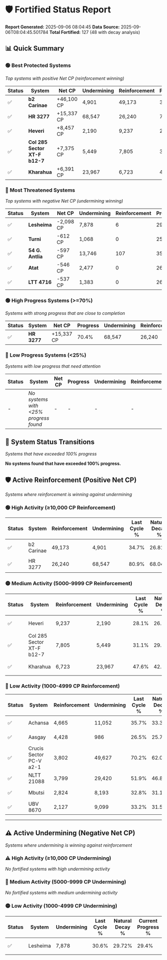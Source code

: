 # 🛡️ Fortified Status Report

**Report Generated:** 2025-09-06 08:04:45
**Data Source:** 2025-09-06T08:04:45.501784
**Total Fortified:** 127 (48 with decay analysis)

## 📊 Quick Summary

### 🟢 **Best Protected Systems**
*Top systems with positive Net CP (reinforcement winning)*

| Status | System | Net CP | Undermining | Reinforcement | Progress |
|--------|--------|--------|-------------|---------------|----------|
| ✅ | **b2 Carinae** | +46,100 CP | 4,901 | 49,173 | 33.9% |
| ✅ | **HR 3277** | +15,337 CP | 68,547 | 26,240 | 70.4% |
| ✅ | **Heveri** | +8,457 CP | 2,190 | 9,237 | 27.8% |
| ✅ | **Col 285 Sector XT-F b12-7** | +7,375 CP | 5,449 | 7,805 | 30.3% |
| ✅ | **Kharahua** | +6,391 CP | 23,967 | 6,723 | 43.9% |

### 🔴 **Most Threatened Systems**
*Top systems with negative Net CP (undermining winning)*

| Status | System | Net CP | Undermining | Reinforcement | Progress |
|--------|--------|--------|-------------|---------------|----------|
| ✅ | **Lesheima** | -2,098 CP | 7,878 | 6 | 29.4% |
| ✅ | **Turni** | -612 CP | 1,068 | 0 | 25.7% |
| ✅ | **54 G. Antlia** | -597 CP | 13,746 | 107 | 35.0% |
| ✅ | **Atat** | -546 CP | 2,477 | 0 | 26.8% |
| ✅ | **LTT 4716** | -537 CP | 1,383 | 0 | 26.0% |

### 🟢 **High Progress Systems (>=70%)**
*Systems with strong progress that are close to completion*

| Status | System | Net CP | Progress | Undermining | Reinforcement |
|--------|--------|--------|----------|-------------|---------------|
| ✅ | **HR 3277** | +15,337 CP | 70.4% | 68,547 | 26,240 |

### 🔴 **Low Progress Systems (<25%)**
*Systems with low progress that need attention*

| Status | System | Net CP | Progress | Undermining | Reinforcement |
|--------|--------|--------|----------|-------------|---------------|
| - | *No systems with <25% progress found* | - | - | - | - |
## 🔄 System Status Transitions
*Systems that have exceeded 100% progress*

**No systems found that have exceeded 100% progress.**

## 🛡️ Active Reinforcement (Positive Net CP)
*Systems where reinforcement is winning against undermining*

### 🟢 High Activity (≥10,000 CP Reinforcement)

| Status | System | Reinforcement | Undermining | Last Cycle % | Natural Decay % | Current Progress % | Current CP | Net CP | Activity |
|--------|--------|---------------|-------------|--------------|-----------------|-------------------|------------|--------|----------|
| ✅ | b2 Carinae | 49,173 | 4,901 | 34.7% | 26.81% | 33.9% | 220,349 | +46,100 | 🟢 High Reinforcement |
| ✅ | HR 3277 | 26,240 | 68,547 | 80.9% | 68.04% | 70.4% | 457,600 | +15,337 | 🟢 High Reinforcement |

### 🟡 Medium Activity (5000-9999 CP Reinforcement)

| Status | System | Reinforcement | Undermining | Last Cycle % | Natural Decay % | Current Progress % | Current CP | Net CP | Activity |
|--------|--------|---------------|-------------|--------------|-----------------|-------------------|------------|--------|----------|
| ✅ | Heveri | 9,237 | 2,190 | 28.1% | 26.50% | 27.8% | 180,700 | +8,457 | 🟡 Medium Reinforcement |
| ✅ | Col 285 Sector XT-F b12-7 | 7,805 | 5,449 | 31.1% | 29.17% | 30.3% | 196,950 | +7,375 | 🟡 Medium Reinforcement |
| ✅ | Kharahua | 6,723 | 23,967 | 47.6% | 42.92% | 43.9% | 285,350 | +6,391 | 🟡 Medium Reinforcement |

### 🔴 Low Activity (1000-4999 CP Reinforcement)

| Status | System | Reinforcement | Undermining | Last Cycle % | Natural Decay % | Current Progress % | Current CP | Net CP | Activity |
|--------|--------|---------------|-------------|--------------|-----------------|-------------------|------------|--------|----------|
| ✅ | Achansa | 4,665 | 11,052 | 35.7% | 33.34% | 34.0% | 221,000 | +4,285 | 🔵 Low Reinforcement |
| ✅ | Aasgay | 4,428 | 986 | 26.5% | 25.72% | 26.3% | 170,950 | +3,793 | 🔵 Low Reinforcement |
| ✅ | Crucis Sector PC-V a2-1 | 3,802 | 49,627 | 70.2% | 62.03% | 62.6% | 406,900 | +3,687 | 🔵 Low Reinforcement |
| ✅ | NLTT 21088 | 3,799 | 29,420 | 51.9% | 46.88% | 47.4% | 308,100 | +3,379 | 🔵 Low Reinforcement |
| ✅ | Mbutsi | 2,824 | 8,193 | 32.8% | 31.14% | 31.5% | 204,750 | +2,326 | 🔵 Low Reinforcement |
| ✅ | UBV 8670 | 2,127 | 9,099 | 33.2% | 31.59% | 31.8% | 206,700 | +1,336 | 🔵 Low Reinforcement |


---

## ⚠️ Active Undermining (Negative Net CP)
*Systems where undermining is winning against reinforcement*

### ⚠️ High Activity (≥10,000 CP Undermining)

*No fortified systems with high undermining activity*

### 🔶 Medium Activity (5000-9999 CP Undermining)

*No fortified systems with medium undermining activity*

### 🟡 Low Activity (1000-4999 CP Undermining)

| Status | System | Undermining | Last Cycle % | Natural Decay % | Current Progress % | Reinforcement | Current CP | Net CP | Activity |
|--------|--------|-------------|--------------|-----------------|-------------------|---------------|------------|--------|----------|
| ✅ | Lesheima | 7,878 | 30.6% | 29.72% | 29.4% | 6 | 191,100 | -2,098 | 🟡 Low Undermining |

